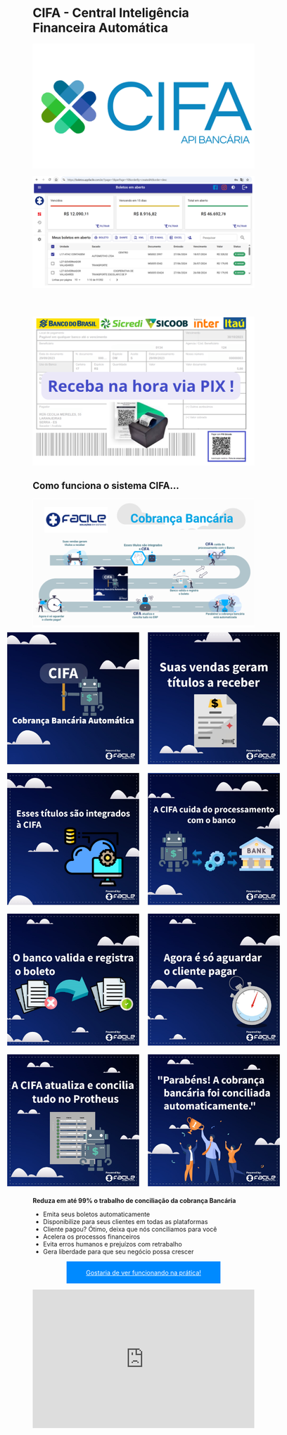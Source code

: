 <style>
    img[alt="Detalhes CIFA"] { 
        width: 300px;
        padding: 10px;
        }
    #button{
        height: 50px;
        width: 350px;
        background-color: #008aff;
        display: flex;
        align-items: center;
        justify-content: center;
        justify-self: center;
        color: white;
    }
    .images-container {
        width: 100%; 
        display: flex; 
        justify-content: center; 
        flex-direction: column;
    }
    .image-container {
        display: flex; 
        flex-direction: row;
        justify-content: center;
    }
</style>

# CIFA - Central Inteligência Financeira Automática

![Logo Facile](../../assets/cifaimg/logo.png "Logo Facile")

![Página Principal](../../assets/cifaimg/tela1.png "Página Principal")

<br><br>

![Pix](../../assets/cifaimg/tela2.png "Pix")

## Como funciona o sistema CIFA...

<div class="images-container">
    <img src="../../assets/cifaimg/img3.png" />
    <div class="image-container">
        <img src="../../assets/cifaimg/img4-1.jpg" alt="Detalhes CIFA" />
        <img src="../../assets/cifaimg/img4-2.jpg" alt="Detalhes CIFA" />
    </div>
    <div class="image-container">
        <img src="../../assets/cifaimg/img5-1.jpg" alt="Detalhes CIFA" />
        <img src="../../assets/cifaimg/img5-2.jpg" alt="Detalhes CIFA" />
    </div>
    <div class="image-container">
        <img src="../../assets/cifaimg/img6-1.jpg" alt="Detalhes CIFA" />
        <img src="../../assets/cifaimg/img6-2.jpg" alt="Detalhes CIFA" />
    </div>
    <div class="image-container">
        <img src="../../assets/cifaimg/img7-1.jpg" alt="Detalhes CIFA" />
        <img src="../../assets/cifaimg/img7-2.jpg" alt="Detalhes CIFA" />
    </div>
</div>

<!-- Código antigo, não era escalável e quebrou quando o HTML5 deixou de usar a tag <center> -->
<!-- ![Fluxo CIFA](../../assets/cifaimg/img3.png "Fluxo CIFA"){: .center-img }
![Detalhes CIFA](../../assets/cifaimg/img4-1.jpg "Detalhes CIFA"){: .center-img }
![Detalhes CIFA](../../assets/cifaimg/img4-2.jpg "Detalhes CIFA"){: .center-img }
![Detalhes CIFA](../../assets/cifaimg/img5-1.jpg "Detalhes CIFA"){: .center-img }
![Detalhes CIFA](../../assets/cifaimg/img5-2.jpg "Detalhes CIFA"){: .center-img }
![Detalhes CIFA](../../assets/cifaimg/img6-1.jpg "Detalhes CIFA"){: .center-img }
![Detalhes CIFA](../../assets/cifaimg/img6-2.jpg "Detalhes CIFA"){: .center-img }
![Detalhes CIFA](../../assets/cifaimg/img7-1.jpg "Detalhes CIFA"){: .center-img }
![Detalhes CIFA](../../assets/cifaimg/img7-2.jpg "Detalhes CIFA"){: .center-img } -->

**Reduza em até 99% o trabalho de  conciliação da cobrança Bancária**

* Emita seus boletos automaticamente
* Disponibilize para seus clientes em todas as plataformas
* Cliente pagou? Ótimo, deixa que nós conciliamos para você
* Acelera os processos financeiros
* Evita erros humanos e prejuízos com retrabalho
* Gera liberdade para que seu negócio possa crescer

<a id="button" href="mailto:ar@facilesistemas.com.br?subject=Gostaria%20de%20ver%20uma%20apresenta%C3%A7%C3%A3o%20do%20CIFA&body=Ol%C3%A1%2C%20recebi%20um%20email%20sobre%20o%20CIFA%20e%20gostaria%20de%20ver%20funcionando%20na%20pr%C3%A1tica." class="btn btn-primary">Gostaria de ver funcionando na prática!</a>

<div style='display: flex; justify-content: center;'>
<iframe width="560" height="315" src="https://www.youtube.com/embed/y5GYCR1nFz4?si=0sG7hwoHKeIP3n2_" title="YouTube video player" frameborder="0" allow="accelerometer; autoplay; clipboard-write; encrypted-media; gyroscope; picture-in-picture; web-share" referrerpolicy="strict-origin-when-cross-origin" allowfullscreen></iframe></div>